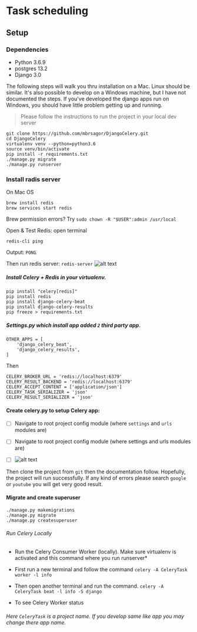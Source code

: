 # Task scheduling

## Setup

### Dependencies

- Python 3.6.9
- postgres 13.2
- Django 3.0

The following steps will walk you thru installation on a Mac. Linux should be similar.
It's also possible to develop on a Windows machine, but I have not documented the steps.
If you've developed the django apps run on Windows, you should have little problem getting
up and running.

> Please follow the instructions to run the project in your local dev server

```base
git clone https://github.com/mbrsagor/DjangoCelery.git
cd DjangoCelery
virtualenv venv --python=python3.6
source venv/bin/activate
pip install -r requirements.txt
./manage.py migrate
./manage.py runserver
```

### Install radis server

On Mac OS

```
brew install redis
brew services start redis
```

Brew permission errors? Try `sudo chown -R "$USER":admin /usr/local`

Open & Test Redis: open terminal

```
redis-cli ping
```

Output:
`PONG`

Then run redis server: `redis-server`
![alt text](https://res.cloudinary.com/mbrsagor/image/upload/v1589358011/Screenshot_2020-05-13_at_2.16.29_PM_v9uglj.png)

##### Install Celery + Redis in your virtualenv.

```
pip install "celery[redis]"
pip install redis
pip install django-celery-beat
pip install django-celery-results
pip freeze > requirements.txt
```

##### Settings.py which install app added `2` third party app.

```
OTHER_APPS = [
    'django_celery_beat',
    'django_celery_results',
]
```

Then

```
CELERY_BROKER_URL = 'redis://localhost:6379'
CELERY_RESULT_BACKEND = 'redis://localhost:6379'
CELERY_ACCEPT_CONTENT = ['application/json']
CELERY_TASK_SERIALIZER = 'json'
CELERY_RESULT_SERIALIZER = 'json'
```

#### Create celery.py to setup Celery app:

- [ ] Navigate to root project config module (where `settings` and `urls` modules are)
- [ ] Navigate to root project config module (where settings and urls modules are)

- [ ] ![alt text](https://res.cloudinary.com/mbrsagor/image/upload/v1589358693/celery_frfxio.png)

Then clone the project from `git` then the documentation follow. Hopefully, the project will run successfully. If any
kind of errors please search `google` or `youtube` you will get very good result.

#### Migrate and create superuser

```
./manage.py makemigrations
./manage.py migrate
./manage.py createsuperuser
```

###### Run Celery Locally

- Run the Celery Consumer Worker (locally). Make sure virtualenv is activated and this command where you run runserver\*

* First run a new terminal and follow the command
  `celery -A CeleryTask worker -l info`

* Then open another terminal and run the command.
  `celery -A CeleryTask beat -l info -S django`

- To see Celery Worker status

###### Here `CeleryTask` is a project name. If you develop same like app you may change there app name.

